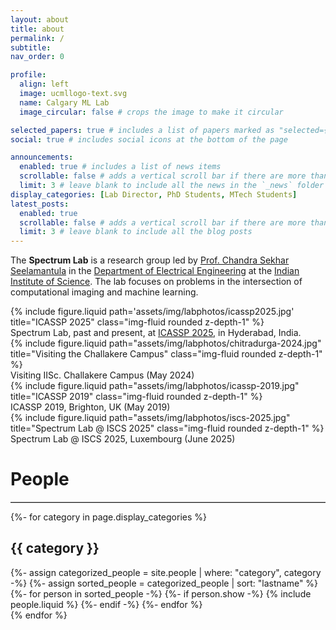 ```yaml
---
layout: about
title: about
permalink: /
subtitle:
nav_order: 0

profile:
  align: left
  image: ucmllogo-text.svg
  name: Calgary ML Lab
  image_circular: false # crops the image to make it circular

selected_papers: true # includes a list of papers marked as "selected={true}"
social: true # includes social icons at the bottom of the page

announcements:
  enabled: true # includes a list of news items
  scrollable: false # adds a vertical scroll bar if there are more than 3 news items
  limit: 3 # leave blank to include all the news in the `_news` folder
display_categories: [Lab Director, PhD Students, MTech Students]
latest_posts:
  enabled: true
  scrollable: false # adds a vertical scroll bar if there are more than 3 new posts items
  limit: 3 # leave blank to include all the blog posts
---
```


The **Spectrum Lab**
is a research group led by [Prof. Chandra Sekhar Seelamantula](https://ee.iisc.ac.in/chandra-sekhar-seelamantula/) in the [Department of Electrical Engineering](https://ee.iisc.ac.in/) at the [Indian Institute of Science](https://iisc.ac.in/). The lab focuses on problems in the intersection of computational imaging and machine learning.

<div class="row">
    <div class="col-sm mt-3 mt-md-0">
        {% include figure.liquid path='assets/img/labphotos/icassp2025.jpg' title="ICASSP 2025" class="img-fluid rounded z-depth-1" %}
    </div>
</div>
<div class="caption">
    Spectrum Lab, past and present, at <a href="https://2025.ieeeicassp.org/">ICASSP 2025</a>, in Hyderabad, India.
</div>

<div class="row align-items-center">
    <div class="col-sm mt-3 mt-md-0">
        {% include figure.liquid path="assets/img/labphotos/chitradurga-2024.jpg" title="Visiting the Challakere Campus" class="img-fluid rounded z-depth-1" %}
        <div class="caption">
            Visiting IISc. Challakere Campus (May 2024)
        </div>
    </div>
    <div class="col-sm">
    <div class="col-sm mt-3 mt-md-0">
        {% include figure.liquid path="assets/img/labphotos/icassp-2019.jpg" title="ICASSP 2019" class="img-fluid rounded z-depth-1" %}
        <div class="caption">
            ICASSP 2019, Brighton, UK (May 2019)
        </div>
    </div>
    <div class="col-sm mt-3 mt-md-0">
        {% include figure.liquid path="assets/img/labphotos/iscs-2025.jpg" title="Spectrum Lab @ ISCS 2025" class="img-fluid rounded z-depth-1" %}
        <div class="caption">
            Spectrum Lab @ ISCS 2025, Luxembourg (June 2025)
        </div>
    </div>
    </div>
</div>

# People
<hr style="border-top: 1px solid #bbb;">

<!-- pages/people.md -->
<div class="people">
  <!-- Display categorized people except Alumni -->
  {%- for category in page.display_categories %}
      <h2 class="category">{{ category }}</h2>
      {%- assign categorized_people = site.people | where: "category", category -%}
      {%- assign sorted_people = categorized_people | sort: "lastname" %}
      <!-- Generate cards for each person -->
      <div class="grid">
        {%- for person in sorted_people -%}
          {%- if person.show -%}
            {% include people.liquid %}
          {%- endif -%}
        {%- endfor %}
      </div>
  {% endfor %}
</div>
